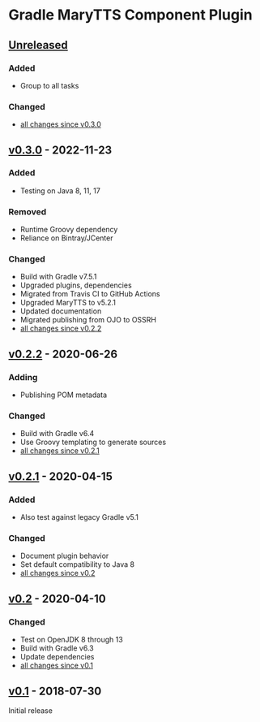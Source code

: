 Gradle MaryTTS Component Plugin
===============================

[Unreleased]
------------

### Added

- Group to all tasks

### Changed

- [all changes since v0.3.0]

[v0.3.0] - 2022-11-23
---------------------

### Added

- Testing on Java 8, 11, 17

### Removed

- Runtime Groovy dependency
- Reliance on Bintray/JCenter

### Changed

- Build with Gradle v7.5.1
- Upgraded plugins, dependencies
- Migrated from Travis CI to GitHub Actions
- Upgraded MaryTTS to v5.2.1
- Updated documentation
- Migrated publishing from OJO to OSSRH
- [all changes since v0.2.2]

[v0.2.2] - 2020-06-26
---------------------

### Adding

- Publishing POM metadata

### Changed

- Build with Gradle v6.4
- Use Groovy templating to generate sources
- [all changes since v0.2.1]

[v0.2.1] - 2020-04-15
---------------------

### Added

- Also test against legacy Gradle v5.1

### Changed

- Document plugin behavior
- Set default compatibility to Java 8
- [all changes since v0.2]

[v0.2] - 2020-04-10
-------------------

### Changed

- Test on OpenJDK 8 through 13
- Build with Gradle v6.3
- Update dependencies
- [all changes since v0.1]

[v0.1] - 2018-07-30
-------------------

Initial release

[Unreleased]: https://github.com/marytts/gradle-marytts-component-plugin
[all changes since v0.3.0]: https://github.com/marytts/gradle-marytts-component-plugin/compare/v0.3.0...HEAD
[v0.3.0]: https://github.com/marytts/gradle-marytts-component-plugin/releases/tag/v0.3.0
[all changes since v0.2.2]: https://github.com/marytts/gradle-marytts-component-plugin/compare/v0.2.2...v0.3.0
[v0.2.2]: https://github.com/marytts/gradle-marytts-component-plugin/releases/tag/v0.2.2
[all changes since v0.2.1]: https://github.com/marytts/gradle-marytts-component-plugin/compare/v0.2.1...v0.2.2
[v0.2.1]: https://github.com/marytts/gradle-marytts-component-plugin/releases/tag/v0.2.1
[all changes since v0.2]: https://github.com/marytts/gradle-marytts-component-plugin/compare/v0.2.1...v0.2
[v0.2]: https://github.com/marytts/gradle-marytts-component-plugin/releases/tag/v0.2
[all changes since v0.1]: https://github.com/marytts/gradle-marytts-component-plugin/compare/v0.1...v0.2
[v0.1]: https://github.com/marytts/gradle-marytts-component-plugin/releases/tag/v0.1
